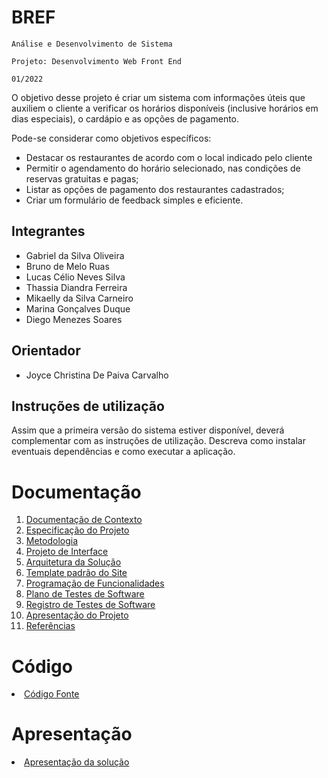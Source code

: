 # BREF

`Análise e Desenvolvimento de Sistema`

`Projeto: Desenvolvimento Web Front End`

`01/2022`

O objetivo desse projeto é criar um sistema com informações úteis que auxiliem o cliente a verificar os horários disponíveis (inclusive horários em dias especiais), o cardápio e as opções de pagamento.  

Pode-se considerar como objetivos específicos:
 - Destacar os restaurantes de acordo com o local indicado pelo cliente
 - Permitir o agendamento do horário selecionado, nas condições de reservas gratuitas e pagas; 
 - Listar as opções de pagamento dos restaurantes cadastrados;   
 - Criar um formulário de feedback simples e eficiente. 

## Integrantes

* Gabriel da Silva Oliveira
* Bruno de Melo Ruas
* Lucas Célio Neves Silva
* Thassia Diandra Ferreira
* Mikaelly da Silva Carneiro
* Marina Gonçalves Duque
* Diego Menezes Soares

## Orientador

* Joyce Christina De Paiva Carvalho

## Instruções de utilização

Assim que a primeira versão do sistema estiver disponível, deverá complementar com as instruções de utilização. Descreva como instalar eventuais dependências e como executar a aplicação.

# Documentação

<ol>
<li><a href="docs/01-Documentação de Contexto.md"> Documentação de Contexto</a></li>
<li><a href="docs/02-Especificação do Projeto.md"> Especificação do Projeto</a></li>
<li><a href="docs/03-Metodologia.md"> Metodologia</a></li>
<li><a href="docs/04-Projeto de Interface.md"> Projeto de Interface</a></li>
<li><a href="docs/05-Arquitetura da Solução.md"> Arquitetura da Solução</a></li>
<li><a href="docs/06-Template padrão do Site.md"> Template padrão do Site</a></li>
<li><a href="docs/07-Programação de Funcionalidades.md"> Programação de Funcionalidades</a></li>
<li><a href="docs/08-Plano de Testes de Software.md"> Plano de Testes de Software</a></li>
<li><a href="docs/09-Registro de Testes de Software.md"> Registro de Testes de Software</a></li>
<li><a href="docs/10-Apresentação do Projeto.md"> Apresentação do Projeto</a></li>
<li><a href="docs/11-Referências.md"> Referências</a></li>
</ol>

# Código

<li><a href="src/README.md"> Código Fonte</a></li>

# Apresentação

<li><a href="presentation/README.md"> Apresentação da solução</a></li>
